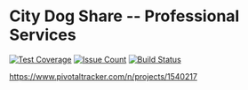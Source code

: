 City Dog Share -- Professional Services
=======================================

[![Test Coverage](https://codeclimate.com/github/abhishek776/cds-prof-services/badges/coverage.svg)](https://codeclimate.com/github/abhishek776/cds-prof-services/coverage)
[![Issue Count](https://codeclimate.com/github/abhishek776/cds-prof-services/badges/issue_count.svg)](https://codeclimate.com/github/abhishek776/cds-prof-services)
[![Build Status](https://travis-ci.org/abhishek776/cds-prof-services.svg?branch=master)](https://travis-ci.org/abhishek776/cds-prof-services)

https://www.pivotaltracker.com/n/projects/1540217
